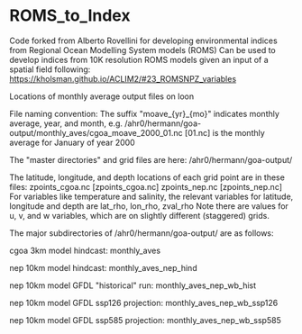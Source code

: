# ROMS_to_Index
Code forked from Alberto Rovellini for developing environmental indices from Regional Ocean Modelling System models (ROMS)
Can be used to develop indices from 10K resolution ROMS models given an input of a spatial field following:
https://kholsman.github.io/ACLIM2/#23_ROMSNPZ_variables


Locations of monthly average output files on loon

File naming convention:
The suffix "moave_{yr}_{mo}"  indicates monthly average, year, and month, e.g.
/ahr0/hermann/goa-output/monthly_aves/cgoa_moave_2000_01.nc [01.nc]
is the monthly average for January of year 2000

The "master directories" and grid files are here:
/ahr0/hermann/goa-output/

The latitude, longitude, and depth locations of each grid point are in these files:
zpoints_cgoa.nc [zpoints_cgoa.nc]
zpoints_nep.nc [zpoints_nep.nc]
For variables like temperature and salinity, the relevant variables for latitude, longitude and depth are
lat_rho, lon_rho, zval_rho
Note there are values for u, v, and w variables, which are on slightly different (staggered) grids.

The major subdirectories of /ahr0/hermann/goa-output/ are as follows:

cgoa 3km model hindcast:
monthly_aves

nep 10km model hindcast:
monthly_aves_nep_hind

nep 10km model GFDL "historical" run:
monthly_aves_nep_wb_hist

nep 10km model GFDL ssp126 projection:
monthly_aves_nep_wb_ssp126

nep 10km model GFDL ssp585 projection:
monthly_aves_nep_wb_ssp585
